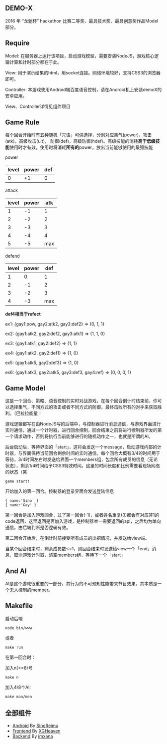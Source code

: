 ## DEMO-X

2016 年 “龙驰杯” hackathon 比赛二等奖、最具技术奖、最具创意奖作品Model部分。


## Require


Model: 在服务器上运行该项目，启动游戏模型，需要安装NodeJS，游戏核心逻辑计算和计时部分都在于此。


View:
用于演示结果的html，用socket连接。网络环境较好，支持CSS3的浏览器即可。


Controller: 本游戏使用Android端百度语音控制，请在Android机上安装demoX的安卓应用。


View、Controller详情见组件项目


## Game Rule

每个回合开始时有五种随机「咒语」可供选择，分别对应集气(power)，攻击(atk)，高级攻击(ult)，
防御(def)，高级防御(hdef)。高级技能的消耗**高于低级技能**使用时才有效，使用时将消耗**所有的**power，放出当前能够使用的最强技能

power

level | power | def
------------ | ------------- | ------------
0 | +1 | 0

attack

level | power | atk
------------ | ------------- | ------------
1 | -1 | 1
2 | -2 | 2
3 | -3 | 3
4 | -4 | 4
5 | -5 | max


defend

level | power | def
------------ | ------------- | ------------
1 | 0 | 1
2 | -1 | 2
3 | -2 | 3
4 | -3 | max

**def4相当于refect**

ex1: {gay1:pow, gay2:atk2, gay3:def2}  => {0, 1, 1}

ex2: {gay1:atk2, gay2:def2, gay3:atk1} => {1, 1, 0}

ex3: {gay1:atk1, gay2:def2} => {1, 1}

ex4: {gay1:atk2, gay2:def1} => {1, 0}

ex5: {gay1:atk5, gay2:def3} => {1, 0}

ex6: {gay1:atk3, gay2:atk5, gay3:def3, gay4:ref} => {0, 0, 0, 1}


## Game Model

这是一个回合、策略、语音控制的实时对战游戏，在每个回合倒计时结束前，你可以选择集气，不同方式的攻击或者不同方式的防御，最终击败所有的对手来获取胜利。（巴拉拉能量！

游戏逻辑都写在由NodeJS写的后端中，与控制器进行消息通信，与游戏界面进行实时通信，通过一个计时器，进行回合控制，回合结束之前将进行控制器所发的第一个请求动作，否则将执行当前能够进行的随机动作之一，也就是所谓的AI。

后台启动后，等待界面的「start」，这将会发送一个message，启动游戏内部的计时器，与界面保持当前回合剩余时间的实时通信。每个回合大概有3/4的时间用于等待，3/4时间左右时发送给界面一个members组，包含所有成员的信息（无论状态），剩余1/4时间给予CSS3特效时间。这里的时间长度和比例需要看现场网络的状态（笑

```
game start!
```

开始加入的第一回合。控制器的登录界面会发送登陆信息

```
{ name:'Sino' }
{ name:'Gay' }
```


第一回合是加入游戏回合，过了第一回合(-1)，或者姓名重复(0)都会有对应非1的code返回，这里返回是否加入游戏，是控制器唯一需要返回的api，之后均为单向通信，由后端判断是否逻辑有效。

第二回合开始后，在倒计时前接受所有成员的出招情况，并发送给view端。

当某个回合结束时，剩余成员数<=1，则回合结束时发送给view一个「end」消息，取消游戏计时器，清空members组，等待下一个「start」






## And AI

AI是这个游戏很重要的一部分，其行为的不可预知性能带来节目效果，其本质是一个无人控制的member。




## Makefile

启动后端

```
node bin/www
```
或者

```
make run
```

在第一回合时：

加入n(<=8)号

```
make n
```

加入4/8个AI:

```
make man/men
```




## 全部组件

* [Android](https://github.com/SinoReimu/DEMO-X---Android) By [SinoReimu](https://github.com/SinoReimu)
* [Frontend](https://github.com/XGHeaven/DEMO-X-frontend) By [XGHeaven](https://github.com/XGHeaven)
* [Backend](https://github.com/Gklub/DemoX_Model) By [imxana](https://github.com/imxana)
